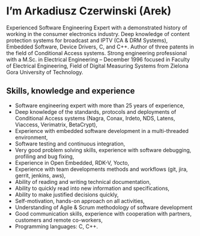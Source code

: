 # I’m Arkadiusz Czerwinski (Arek)

Experienced Software Engineering Expert with a demonstrated history of working in the consumer electronics industry. Deep knowledge of content protection systems for broadcast and IPTV (CA & DRM Systems), Embedded Software, Device Drivers, C, and C++. Author of three patents in the field of Conditional Access systems.
Strong engineering professional with a M.Sc. in Electrical Engineering – December 1996 focused in Faculty of Electrical Engineering, Field of Digital Measuring Systems from Zielona Gora University of Technology.

## Skills, knowledge and experience
- Software engineering expert with more than 25 years of experience,
- Deep knowledge of the standards, protocols and deployments of Conditional Access systems (Nagra, Conax, Irdeto, NDS, Latens, Viaccess, Verimatrix, BetaCrypt),
- Experience with embedded software development in a multi-threaded environment,
- Software testing and continuous integration,
- Very good problem solving skills, experience with software debugging, profiling and bug fixing,
- Experience in Open Embedded, RDK-V, Yocto,
- Experience with team developments methods and workflows (git, jira, gerrit, jenkins, aws),
- Ability of reading and writing technical documentation,
- Ability to quickly read into new information and specifications,
- Ability to make justified decisions quickly,
- Self-motivation, hands-on approach on all activities,
- Understanding of Agile & Scrum methodology of software development
- Good communication skills, experience with cooperation with partners, customers and remote co-workers,
- Programming languages: C, C++.

<!---
Strefa35/Strefa35 is a ✨ special ✨ repository because its `README.md` (this file) appears on your GitHub profile.
You can click the Preview link to take a look at your changes.
--->
